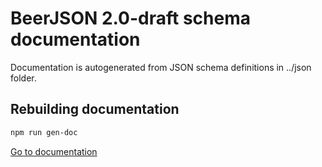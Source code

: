 # BeerJSON 2.0-draft schema documentation
Documentation is autogenerated from JSON schema definitions in ../json folder.

## Rebuilding documentation
```sh
npm run gen-doc
```

[Go to documentation](./BeerXML.json.md)